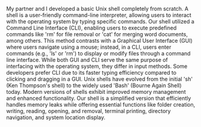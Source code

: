 My partner and I developed a basic Unix shell completely from scratch. A shell is a user-friendly command-line interpreter, allowing users to interact with the operating system by typing specific commands. Our shell utilized a Command Line Interface (CLI), enabling users to execute predefined commands like 'rm' for file removal or 'cat' for merging word documents, among others. This method contrasts with a Graphical User Interface (GUI) where users navigate using a mouse; instead, in a CLI, users enter commands (e.g., 'ls' or 'rm') to display or modify files through a command line interface. While both GUI and CLI serve the same purpose of interfacing with the operating system, they differ in input methods. Some developers prefer CLI due to its faster typing efficiency compared to clicking and dragging in a GUI. Unix shells have evolved from the initial 'sh' (Ken Thompson's shell) to the widely used 'Bash' (Bourne Again Shell) today. Modern versions of shells exhibit improved memory management and enhanced functionality. Our shell is a simplified version that efficiently handles memory leaks while offering essential functions like folder creation, writing, reading, opening, and removal, terminal printing, directory navigation, and system location display.
